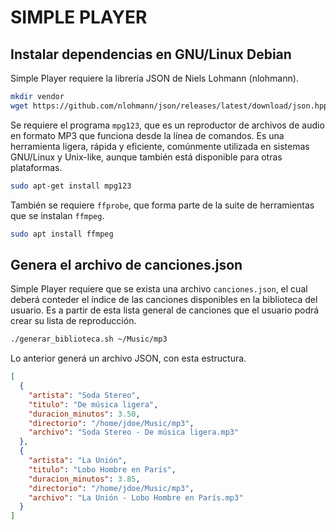 # SIMPLE PLAYER

## Instalar dependencias en GNU/Linux Debian

Simple Player requiere la librería JSON de Niels Lohmann (nlohmann).

```bash
mkdir vendor
wget https://github.com/nlohmann/json/releases/latest/download/json.hpp -O vendor/json.hpp
```

Se requiere el programa `mpg123`, que es un reproductor de archivos de audio en formato MP3 que funciona desde la línea de comandos. Es una herramienta ligera, rápida y eficiente, comúnmente utilizada en sistemas GNU/Linux y Unix-like, aunque también está disponible para otras plataformas.

```bash
sudo apt-get install mpg123
```

También se requiere `ffprobe`, que forma parte de la suite de herramientas que se instalan `ffmpeg`.

```bash
sudo apt install ffmpeg
```

## Genera el archivo de canciones.json

Simple Player requiere que se exista una archivo `canciones.json`, el cual deberá conteder el índice de las canciones disponibles en la biblioteca del usuario. Es a partir de esta lista general de canciones que el usuario podrá crear su lista de reproducción.

```bash
./generar_biblioteca.sh ~/Music/mp3
```

Lo anterior generá un archivo JSON, con esta estructura.

```json
[
  {
    "artista": "Soda Stereo",
    "titulo": "De música ligera",
    "duracion_minutos": 3.50,
    "directorio": "/home/jdoe/Music/mp3",
    "archivo": "Soda Stereo - De música ligera.mp3"
  },
  {
    "artista": "La Unión",
    "titulo": "Lobo Hombre en París",
    "duracion_minutos": 3.85,
    "directorio": "/home/jdoe/Music/mp3",
    "archivo": "La Unión - Lobo Hombre en París.mp3"
  }
]
```

